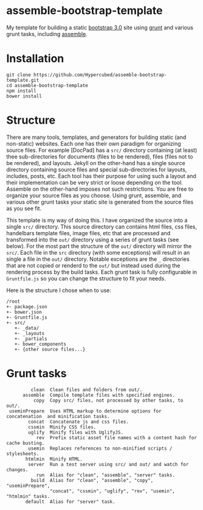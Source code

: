 assemble-bootstrap-template
===========================

My template for building a static [bootstrap 3.0](http://getbootstrap.com/) site using [grunt](http://gruntjs.com/) and various grunt tasks, including [assemble](http://assemble.io/).

# Installation

	git clone https://github.com/Hypercubed/assemble-bootstrap-template.git
	cd assemble-bootstrap-template
	npm install
	bower install

# Structure

There are many tools, templates, and generators for building static (and non-static) websites.  Each one has their own paradigm for organizing source files.  For example [DocPad] has a `src/` directory containing (at least) thee sub-directories for documents (files to be rendered), files (files not to be rendered), and layouts.  Jekyll on the other-hand has a single source directory containing source files and special sub-directories for layouts, includes, posts, etc.  Each tool has their purpose for using such a layout and their implementation can be very strict or loose depending on the tool.  Assemble on the other-hand imposes not such restrictions.  You are free to organize your source files as you choose.  Using grunt, assemble, and various other grunt tasks your static site is generated from the source files as you see fit.

This template is my way of doing this.  I have organized the source into a single `src/` directory.  This source directory can contains html files, css files, handelbars template files, image files, etc that are processed and transformed into the `out/` directory using a series of grunt tasks (see below).  For the most part the structure of the `out/` directory will mirror the `src/`.  Each file in the `src` directory (with some exceptions) will result in an single a file in the `out/` directory.  Notable exceptions are the `_` directories that are not copied or renderd to the `out/` but instead used during the rendering process by the build tasks.  Each grunt task is fully configurable in `Gruntfile.js` so you can change the structure to fit your needs.

Here is the structure I chose when to use:

	/root
	+- package.json
	+- bower.json
	+- Gruntfile.js
	+- src/
	   +- _data/
	   +- _layouts
	   +- _partials
	   +- bower_components
	   +- {other source files...}

# Grunt tasks

	         clean  Clean files and folders from out/.
	      assemble  Compile template files with specified engines.
	          copy  Copy src/ files, not processed by other tasks, to out/.
	 useminPrepare  Uses HTML markup to determine options for concatenation  and minification tasks.
	        concat  Concatenate js and css files.
	        cssmin  Minify CSS files.
	        uglify  Minify files with UglifyJS.
    	       rev  Prefix static asset file names with a content hash for cache busting.
			usemin  Replaces references to non-minified scripts / stylesheets.
	       htmlmin  Minify HTML.
	        server  Run a test server using src/ and out/ and watch for changes.
	           run  Alias for "clean", "assemble", "server" tasks.
	         build  Alias for "clean", "assemble", "copy", "useminPrepare",
	                "concat", "cssmin", "uglify", "rev", "usemin", "htmlmin" tasks.
	       default  Alias for "server" task.
